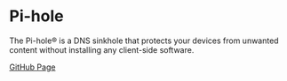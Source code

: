 # Pi-hole

The Pi-hole® is a DNS sinkhole that protects your devices from unwanted content without installing any client-side software.

[GitHub Page](https://github.com/pi-hole/pi-hole)